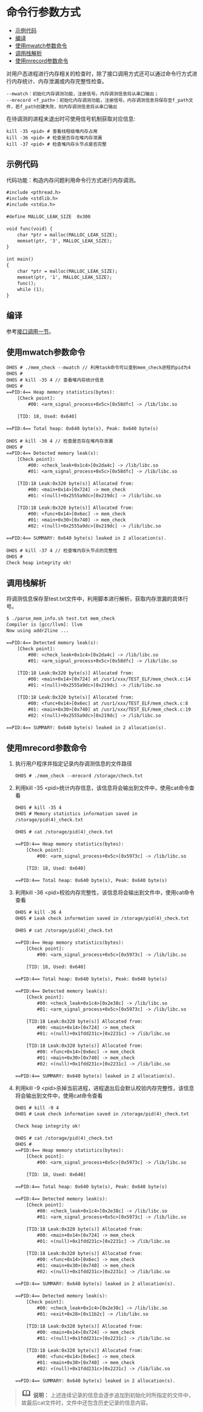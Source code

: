 # 命令行参数方式<a name="ZH-CN_TOPIC_0000001119236568"></a>

-   [示例代码](#section13793104782316)
-   [编译](#section1676431122320)
-   [使用mwatch参数命令](#section1703415132311)
-   [调用栈解析](#section1880675510221)
-   [使用mrecord参数命令](#section071022822210)

对用户态进程进行内存相关的检查时，除了接口调用方式还可以通过命令行方式进行内存统计、内存泄漏或内存完整性检查。

```
--mwatch：初始化内存调测功能，注册信号。内存调测信息将从串口输出；
--mrecord <f_path>：初始化内存调测功能，注册信号。内存调测信息将保存至f_path文件，若f_path创建失败，则内存调测信息将从串口输出
```

在待调测的进程未退出时可使用信号机制获取对应信息:

```
kill -35 <pid> # 查看线程级堆内存占用
kill -36 <pid> # 检查是否存在堆内存泄漏
kill -37 <pid> # 检查堆内存头节点是否完整
```

## 示例代码<a name="section13793104782316"></a>

代码功能：构造内存问题利用命令行方式进行内存调测。

```
#include <pthread.h>
#include <stdlib.h>
#include <stdio.h>

#define MALLOC_LEAK_SIZE  0x300

void func(void) {
    char *ptr = malloc(MALLOC_LEAK_SIZE);
    memset(ptr, '3', MALLOC_LEAK_SIZE);
}

int main()
{
    char *ptr = malloc(MALLOC_LEAK_SIZE);
    memset(ptr, '1', MALLOC_LEAK_SIZE);
    func();
    while (1);
}
```

## 编译<a name="section1676431122320"></a>

参考[接口调用一节](kernel-small-debug-user-guide-use-api.md#section534302242515)。

## 使用mwatch参数命令<a name="section1703415132311"></a>

```
OHOS # ./mem_check --mwatch // 利用task命令可以查到mem_check进程的pid为4
OHOS # 
OHOS # kill -35 4 // 查看堆内存统计信息
OHOS # 
==PID:4== Heap memory statistics(bytes):
    [Check point]:
        #00: <arm_signal_process+0x5c>[0x58dfc] -> /lib/libc.so

    [TID: 18, Used: 0x640]

==PID:4== Total heap: 0x640 byte(s), Peak: 0x640 byte(s)

OHOS # kill -36 4 // 检查是否存在堆内存泄漏
OHOS # 
==PID:4== Detected memory leak(s):
    [Check point]:
        #00: <check_leak+0x1c4>[0x2da4c] -> /lib/libc.so
        #01: <arm_signal_process+0x5c>[0x58dfc] -> /lib/libc.so

    [TID:18 Leak:0x320 byte(s)] Allocated from:
        #00: <main+0x14>[0x724] -> mem_check
        #01: <(null)+0x2555a9dc>[0x219dc] -> /lib/libc.so

    [TID:18 Leak:0x320 byte(s)] Allocated from:
        #00: <func+0x14>[0x6ec] -> mem_check
        #01: <main+0x30>[0x740] -> mem_check
        #02: <(null)+0x2555a9dc>[0x219dc] -> /lib/libc.so

==PID:4== SUMMARY: 0x640 byte(s) leaked in 2 allocation(s).

OHOS # kill -37 4 // 检查堆内存头节点的完整性
OHOS # 
Check heap integrity ok!
```

## 调用栈解析<a name="section1880675510221"></a>

将调测信息保存至test.txt文件中，利用脚本进行解析，获取内存泄漏的具体行号。

```
$ ./parse_mem_info.sh test.txt mem_check
Compiler is [gcc/llvm]: llvm
Now using addr2line ...

==PID:4== Detected memory leak(s):
    [Check point]:
        #00: <check_leak+0x1c4>[0x2da4c] -> /lib/libc.so
        #01: <arm_signal_process+0x5c>[0x58dfc] -> /lib/libc.so

    [TID:18 Leak:0x320 byte(s)] Allocated from:
        #00: <main+0x14>[0x724] at /usr1/xxx/TEST_ELF/mem_check.c:14
        #01: <(null)+0x2555a9dc>[0x219dc] -> /lib/libc.so

    [TID:18 Leak:0x320 byte(s)] Allocated from:
        #00: <func+0x14>[0x6ec] at /usr1/xxx/TEST_ELF/mem_check.c:8
        #01: <main+0x30>[0x740] at /usr1/xxx/TEST_ELF/mem_check.c:19
        #02: <(null)+0x2555a9dc>[0x219dc] -> /lib/libc.so

==PID:4== SUMMARY: 0x640 byte(s) leaked in 2 allocation(s).
```

## 使用mrecord参数命令<a name="section071022822210"></a>

1.  执行用户程序并指定记录内存调测信息的文件路径

    ```
    OHOS # ./mem_check --mrecord /storage/check.txt
    ```

2.  利用kill -35 <pid\>统计内存信息，该信息将会输出到文件中，使用cat命令查看

    ```
    OHOS # kill -35 4
    OHOS # Memory statistics information saved in /storage/pid(4)_check.txt
    
    OHOS # cat /storage/pid(4)_check.txt
    
    ==PID:4== Heap memory statistics(bytes):
        [Check point]:
            #00: <arm_signal_process+0x5c>[0x5973c] -> /lib/libc.so
    
        [TID: 18, Used: 0x640]
    
    ==PID:4== Total heap: 0x640 byte(s), Peak: 0x640 byte(s)
    ```

3.  利用kill -36 <pid\>校验内存完整性，该信息将会输出到文件中，使用cat命令查看

    ```
    OHOS # kill -36 4
    OHOS # Leak check information saved in /storage/pid(4)_check.txt
    
    OHOS # cat /storage/pid(4)_check.txt
    
    ==PID:4== Heap memory statistics(bytes):
        [Check point]:
            #00: <arm_signal_process+0x5c>[0x5973c] -> /lib/libc.so
    
        [TID: 18, Used: 0x640]
    
    ==PID:4== Total heap: 0x640 byte(s), Peak: 0x640 byte(s)
    
    ==PID:4== Detected memory leak(s):
        [Check point]:
            #00: <check_leak+0x1c4>[0x2e38c] -> /lib/libc.so
            #01: <arm_signal_process+0x5c>[0x5973c] -> /lib/libc.so
    
        [TID:18 Leak:0x320 byte(s)] Allocated from:
            #00: <main+0x14>[0x724] -> mem_check
            #01: <(null)+0x1fdd231c>[0x2231c] -> /lib/libc.so
    
        [TID:18 Leak:0x320 byte(s)] Allocated from:
            #00: <func+0x14>[0x6ec] -> mem_check
            #01: <main+0x30>[0x740] -> mem_check
            #02: <(null)+0x1fdd231c>[0x2231c] -> /lib/libc.so
    
    ==PID:4== SUMMARY: 0x640 byte(s) leaked in 2 allocation(s).
    ```

4.  利用kill -9 <pid\>杀掉当前进程，进程退出后会默认校验内存完整性，该信息将会输出到文件中，使用cat命令查看

    ```
    OHOS # kill -9 4
    OHOS # Leak check information saved in /storage/pid(4)_check.txt
    
    Check heap integrity ok!
    
    OHOS # cat /storage/pid(4)_check.txt
    OHOS # 
    ==PID:4== Heap memory statistics(bytes):
        [Check point]:
            #00: <arm_signal_process+0x5c>[0x5973c] -> /lib/libc.so
    
        [TID: 18, Used: 0x640]
    
    ==PID:4== Total heap: 0x640 byte(s), Peak: 0x640 byte(s)
    
    ==PID:4== Detected memory leak(s):
        [Check point]:
            #00: <check_leak+0x1c4>[0x2e38c] -> /lib/libc.so
            #01: <arm_signal_process+0x5c>[0x5973c] -> /lib/libc.so
    
        [TID:18 Leak:0x320 byte(s)] Allocated from:
            #00: <main+0x14>[0x724] -> mem_check
            #01: <(null)+0x1fdd231c>[0x2231c] -> /lib/libc.so
    
        [TID:18 Leak:0x320 byte(s)] Allocated from:
            #00: <func+0x14>[0x6ec] -> mem_check
            #01: <main+0x30>[0x740] -> mem_check
            #02: <(null)+0x1fdd231c>[0x2231c] -> /lib/libc.so
    
    ==PID:4== SUMMARY: 0x640 byte(s) leaked in 2 allocation(s).
    
    ==PID:4== Detected memory leak(s):
        [Check point]:
            #00: <check_leak+0x1c4>[0x2e38c] -> /lib/libc.so
            #01: <exit+0x28>[0x11b2c] -> /lib/libc.so
    
        [TID:18 Leak:0x320 byte(s)] Allocated from:
            #00: <main+0x14>[0x724] -> mem_check
            #01: <(null)+0x1fdd231c>[0x2231c] -> /lib/libc.so
    
        [TID:18 Leak:0x320 byte(s)] Allocated from:
            #00: <func+0x14>[0x6ec] -> mem_check
            #01: <main+0x30>[0x740] -> mem_check
            #02: <(null)+0x1fdd231c>[0x2231c] -> /lib/libc.so
    
    ==PID:4== SUMMARY: 0x640 byte(s) leaked in 2 allocation(s).
    ```


>![](../public_sys-resources/icon-note.gif) **说明：** 
>上述连续记录的信息会逐步追加到初始化时所指定的文件中，故最后cat文件时，文件中还包含历史记录的信息内容。

